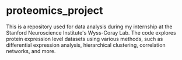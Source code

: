 # proteomics_project
This is a repository used for data analysis during my internship at the Stanford Neuroscience Institute's Wyss-Coray Lab. The code explores protein expression level datasets using various methods, such as differential expression analysis, hierarchical clustering, correlation networks, and more. 
